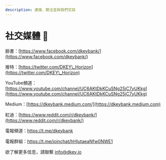 ```yaml
---
description: 連接、關注並與我們交談
---
```


# 社交媒體 📱

臉書：[https://www.facebook.com/dkeybank/](https://www.facebook.com/dkeybank/)

推特：[https://twitter.com/DKEY\_Horizon](https://twitter.com/DKEY\_Horizon)

YouTube頻道：[https://www.youtube.com/channel/UC6AKtDkKCuSNg25jC7yUKkg](https://www.youtube.com/channel/UC6AKtDkKCuSNg25jC7yUKkg)

Medium：[https://dkeybank.medium.com/](https://dkeybank.medium.com)

紅迪：[https://www.reddit.com/r/dkeybank/](https://www.reddit.com/r/dkeybank/)

電報頻道：[https://t.me/dkeybank ](https://t.me/dkeybank)

電報群組：[https://t.me/joinchat/hHIutaeaNfw0NWE1 ](https://t.me/joinchat/hHIutaeaNfw0NWE1)



欲了解更多信息，請聯繫 info@dkey.io

